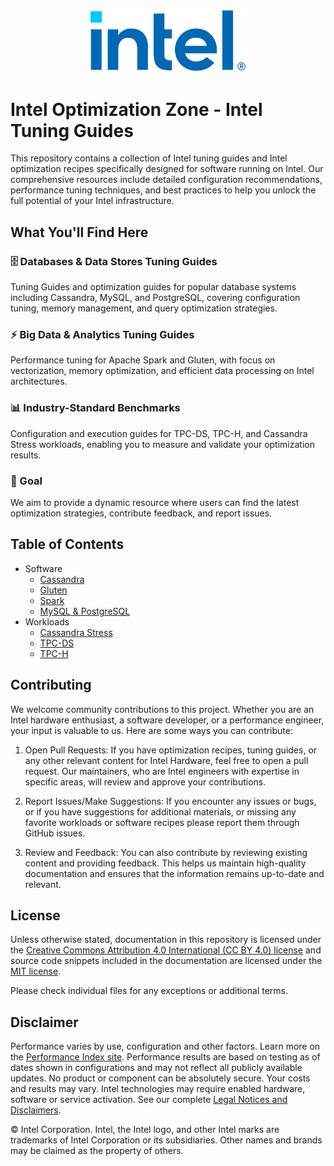 <p align="center">
  <img src="images/logo-classicblue-800px.png?raw=true" alt="Intel Logo" width="250"/>
</p>

# Intel Optimization Zone - Intel Tuning Guides

This repository contains a collection of Intel tuning guides and Intel optimization recipes specifically designed for software running on Intel. Our comprehensive resources include detailed configuration recommendations, performance tuning techniques, and best practices to help you unlock the full potential of your Intel infrastructure.

## What You'll Find Here

### 🗄️ Databases & Data Stores Tuning Guides

Tuning Guides and optimization guides for popular database systems including Cassandra, MySQL, and PostgreSQL, covering configuration tuning, memory management, and query optimization strategies.

### ⚡ Big Data & Analytics Tuning Guides

Performance tuning for Apache Spark and Gluten, with focus on vectorization, memory optimization, and efficient data processing on Intel architectures.

### 📊 Industry-Standard Benchmarks

Configuration and execution guides for TPC-DS, TPC-H, and Cassandra Stress workloads, enabling you to measure and validate your optimization results.

### 🚀 Goal

We aim to provide a dynamic resource where users can find the latest optimization strategies, contribute feedback, and report issues.

## Table of Contents

- Software
  - [Cassandra](software/cassandra/README.md)
  - [Gluten](software/gluten/README.md)
  - [Spark](software/spark/README.md)
  - [MySQL & PostgreSQL](software/mysql-postgresql/README.md)
- Workloads
  - [Cassandra Stress](workloads/cassandra-stress/README.md)
  - [TPC-DS](workloads/tpc-ds/README.md)
  - [TPC-H](workloads/tpc-h/README.md)

## Contributing

We welcome community contributions to this project. Whether you are an Intel
hardware enthusiast, a software developer, or a performance engineer, your
input is valuable to us. Here are some ways you can contribute:

1. Open Pull Requests: If you have optimization recipes, tuning guides, or any
other relevant content for Intel Hardware, feel free to open a pull request.
Our maintainers, who are Intel engineers with expertise in specific areas, will
review and approve your contributions.

2. Report Issues/Make Suggestions: If you encounter any issues or bugs, or if
you have suggestions for additional materials, or missing any favorite
workloads or software recipes please report them through GitHub issues.

3. Review and Feedback: You can also contribute by reviewing existing content
and providing feedback. This helps us maintain high-quality documentation and
ensures that the information remains up-to-date and relevant.

## License

Unless otherwise stated, documentation in this repository is licensed under
the [Creative Commons Attribution 4.0 International (CC BY 4.0) license](LICENSES/CC-BY-4.0.txt)
and source code snippets included in the documentation are licensed under
the [MIT license](/LICENSE/MIT.txt).

Please check individual files for any exceptions or additional terms.

## Disclaimer

Performance varies by use, configuration and other factors. Learn more on the [Performance Index site](https://edc.intel.com/content/www/us/en/products/performance/benchmarks/overview/). Performance results are based on testing as of dates shown in configurations and may not reflect all publicly available updates. No product or component can be absolutely secure. Your costs and results may vary. Intel technologies may require enabled hardware, software or service activation. See our complete [Legal Notices and Disclaimers](https://www.intel.com/LegalNoticesAndDisclaimers).

© Intel Corporation.  Intel, the Intel logo, and other Intel marks are trademarks of Intel Corporation or its subsidiaries.  Other names and brands may be claimed as the property of others.
